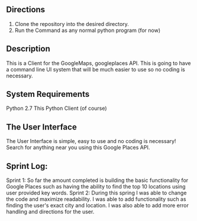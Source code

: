 ## Directions
1. Clone the repository into the desired directory.
2. Run the Command as any normal python program (for now)
## Description
This is a Client for the GoogleMaps, googleplaces API. This is going to have a command line UI system that will be much easier to use so no coding is necessary. 
## System Requirements 
Python 2.7
This Python Client (of course)
## The User Interface
The User Interface is simple, easy to use and no coding is necessary! Search for anything near you using this Google Places API.
## Sprint Log:
Sprint 1:
  So far the amount completed is building the basic functionality for Google Places such as having the ability to find the top 10 locations using user provided key words.
Sprint 2:
    During this spring I was able to change the code and maximize readability. I was able to add functionality such as finding the user's exact city and location. I was also able to add more error handling and directions for the user.
